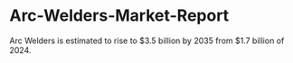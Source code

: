 # Arc-Welders-Market-Report
Arc Welders is estimated to rise to $3.5 billion by 2035 from $1.7 billion of 2024.
